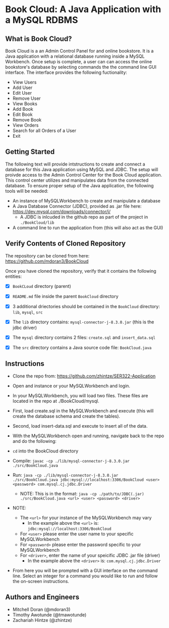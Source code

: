 # Book Cloud: A Java Application with a MySQL RDBMS

<h2>What is Book Cloud?</h2>
Book Cloud is a an Admin Control Panel for and online bookstore. It is a Java application with a relational database running inside a MySQL Workbench. Once setup is complete, a user can can access the online bookstore's database by selecting commands the the command line GUI interface. The interface provides the following fuctionality:

  * View Users
  * Add User
  * Edit User
  * Remove User
  * View Books
  * Add Book
  * Edit Book
  * Remove Book
  * View Orders
  * Search for all Orders of a User
  * Exit

<h2>Getting Started</h2>

The following text will provide intstructions to create and connect a database for this Java application using MySQL and JDBC. The setup will proivde access to the Admin Control Center for the Book Cloud application. This control center utilizes and manipulates data from the connected database. To ensure proper setup of the Java application, the following tools will be needed:
  * An instance of MySQLWorkbench to create and manipulate a database
  * A Java Database Connector (JDBC), provided as .jar file here: https://dev.mysql.com/downloads/connector/j/
    * A JDBC is inlcuded in the github repo as part of the project in `./BookCloud/lib`
  * A command line to run the application from (this will also act as the GUI)

<h2>Verify Contents of Cloned Repository</h2>

The repository can be cloned from here: https://github.com/mdoran3/BookCloud

Once you have cloned the repository, verify that it contains the following entities:

 - [x]  `BookCLoud` directory (parent)
 
 - [x]  `README.md` file inside the parent `BookCloud` directory 
   
 - [x]  3 additional driectories should be contained in the `BookCloud` directory: `lib`, `mysql`, `src`
   
 - [x]  The `lib` directory contains: `mysql-connector-j-8.3.0.jar` (this is the jdbc driver)
   
 - [x]  The `mysql` directory contains 2 files: `create.sql` and `insert_data.sql`
   
 - [x]  The `src` directory contains a Java source code file: `BookCloud.java`

<h2>Instructions</h2>

* Clone the repo from: https://github.com/zhintze/SER322-Application

* Open and instance or your MySQLWorkbench and login.

* In your MySQLWorkbench, you will load two files. These files are located in the repo at ./BookCloud/mysql.

* First, load create.sql in the MySQLWorkbench and execute (this will create the database schema and create the tables).

* Second, load insert-data.sql and execute to insert all of the data. 

* With the MySQLWorkbench open and running, navigate back to the repo and do the following:

* `cd` into the BookCloud directory

* Compile:
`javac -cp ./lib/mysql-connector-j-8.3.0.jar ./src/BookCloud.java`

* Run:
`java -cp ./lib/mysql-connector-j-8.3.0.jar ./src/BookCloud.java jdbc:mysql://localhost:3306/BookCloud <user> <password> com.mysql.cj.jdbc.Driver`
  * NOTE: This is in the format: `java -cp ./path/to/JDBC(.jar) ./src/BookCloud.java <url> <user> <password> <driver>`

* NOTE:
  * The `<url>` for your instance of the MySQLWorkbench may vary
    * In the example above the `<url>` is: `jdbc:mysql://localhost:3306/BookCloud`
  * For `<user>` please enter the user name to your specific MySQLWorkbench
  * For `<password>` please enter the password specific to your MySQLWorkbench
  * For `<driver>`, enter the name of your speicific JDBC .jar file (driver)
      * In the example above the `<driver>` is: `com.mysql.cj.jdbc.Driver`

* From here you will be prompted with a GUI interface on the command line. Select an integer for a command you would like to run and follow the on-screen instructions.

<h2>Authors and Engineers</h2> 

  * Mitchell Doran (@mdoran3)
  * Timothy Awotunde (@tmawotunde)
  * Zachariah Hintze (@zhintze)
